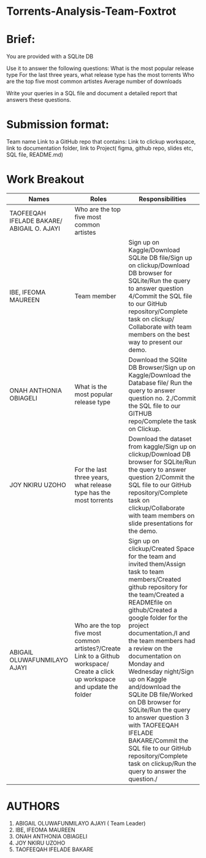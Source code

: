 # Torrents-Analysis-Team-Foxtrot

# Brief: 
You are provided with a SQLite DB 

Use it to answer the following questions:
What is the most popular release type
For the last three years, what release type has the most torrents
Who are the top five most common artistes
Average number of downloads

Write your queries in a SQL file and document a detailed report that answers these questions.

# Submission format:
Team name
Link to a GitHub repo that contains:
Link to clickup workspace, link to documentation folder, link to Project( figma, github repo, slides etc, SQL file, README.md)

# Work Breakout
Names| Roles | Responsibilities
-----|-------|-----------------
TAOFEEQAH  IFELADE BAKARE/ ABIGAIL O. AJAYI | Who are the top five most common artistes |
IBE, IFEOMA MAUREEN | Team member | Sign up on Kaggle/Download SQLite DB file/Sign up on clickup/Download DB browser for SQLite/Run the query to answer question 4/Commit the SQL file to our GitHub repository/Complete task on clickup/ Collaborate with team members on the best way to present our demo.
ONAH ANTHONIA OBIAGELI | What is the most popular release type| Download the SQlite DB Browser/Sign up on Kaggle/Download the Database file/ Run the query to answer question no. 2./Commit the SQL file to our GITHUB repo/Complete the task on Clickup.
JOY NKIRU UZOHO | For the last three years, what release type has the most torrents | Download the dataset from kaggle/Sign up on clickup/Download DB browser for SQLite/Run the query to answer question 2/Commit the SQL file to our GitHub repository/Complete task on clickup/Collaborate with team members on slide presentations for the demo.
ABIGAIL OLUWAFUNMILAYO AJAYI | Who are the top five most common artistes?/Create Link to a Github workspace/ Create a click up workspace and update the folder | Sign up on clickup/Created Space for the team and invited them/Assign task to team members/Created  github repository for the team/Created a READMEfile on github/Created a google folder for the project documentation./I and the team members had a review on the documentation on Monday and Wednesday night/Sign up on Kaggle and/download the SQLite DB file/Worked on DB browser for SQLite/Run the query to answer question 3 with TAOFEEQAH IFELADE BAKARE/Commit the SQL file to our GitHub repository/Complete task on clickup/Run the query to answer the question./

# AUTHORS
1. ABIGAIL OLUWAFUNMILAYO AJAYI ( Team Leader)
2. IBE, IFEOMA MAUREEN 
3. ONAH ANTHONIA OBIAGELI
4. JOY NKIRU UZOHO 
5. TAOFEEQAH IFELADE BAKARE